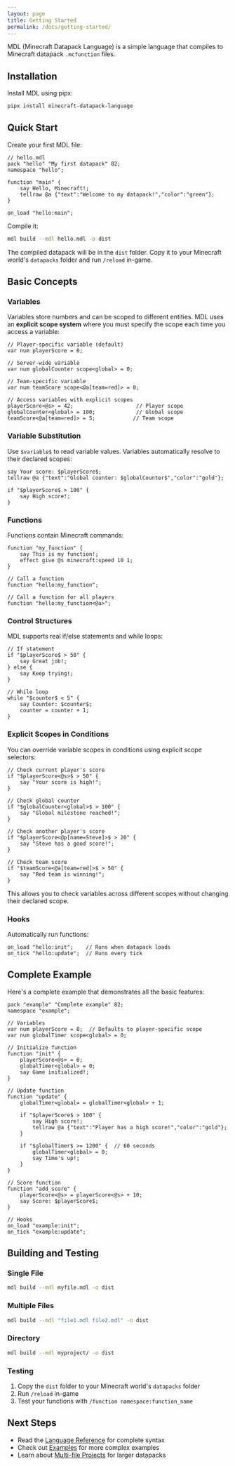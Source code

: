 ```yaml
---
layout: page
title: Getting Started
permalink: /docs/getting-started/
---
```


MDL (Minecraft Datapack Language) is a simple language that compiles to Minecraft datapack `.mcfunction` files.

## Installation

Install MDL using pipx:

```bash
pipx install minecraft-datapack-language
```

## Quick Start

Create your first MDL file:

```mdl
// hello.mdl
pack "hello" "My first datapack" 82;
namespace "hello";

function "main" {
    say Hello, Minecraft!;
    tellraw @a {"text":"Welcome to my datapack!","color":"green"};
}

on_load "hello:main";
```

Compile it:

```bash
mdl build --mdl hello.mdl -o dist
```

The compiled datapack will be in the `dist` folder. Copy it to your Minecraft world's `datapacks` folder and run `/reload` in-game.

## Basic Concepts

### Variables

Variables store numbers and can be scoped to different entities. MDL uses an **explicit scope system** where you must specify the scope each time you access a variable:

```mdl
// Player-specific variable (default)
var num playerScore = 0;

// Server-wide variable
var num globalCounter scope<global> = 0;

// Team-specific variable
var num teamScore scope<@a[team=red]> = 0;

// Access variables with explicit scopes
playerScore<@s> = 42;                    // Player scope
globalCounter<global> = 100;             // Global scope
teamScore<@a[team=red]> = 5;            // Team scope
```

### Variable Substitution

Use `$variable$` to read variable values. Variables automatically resolve to their declared scopes:

```mdl
say Your score: $playerScore$;
tellraw @a {"text":"Global counter: $globalCounter$","color":"gold"};

if "$playerScore$ > 100" {
    say High score!;
}
```

### Functions

Functions contain Minecraft commands:

```mdl
function "my_function" {
    say This is my function!;
    effect give @s minecraft:speed 10 1;
}

// Call a function
function "hello:my_function";

// Call a function for all players
function "hello:my_function<@a>";
```

### Control Structures

MDL supports real if/else statements and while loops:

```mdl
// If statement
if "$playerScore$ > 50" {
    say Great job!;
} else {
    say Keep trying!;
}

// While loop
while "$counter$ < 5" {
    say Counter: $counter$;
    counter = counter + 1;
}
```

### Explicit Scopes in Conditions

You can override variable scopes in conditions using explicit scope selectors:

```mdl
// Check current player's score
if "$playerScore<@s>$ > 50" {
    say "Your score is high!";
}

// Check global counter
if "$globalCounter<global>$ > 100" {
    say "Global milestone reached!";
}

// Check another player's score
if "$playerScore<@p[name=Steve]>$ > 20" {
    say "Steve has a good score!";
}

// Check team score
if "$teamScore<@a[team=red]>$ > 50" {
    say "Red team is winning!";
}
```

This allows you to check variables across different scopes without changing their declared scope.

### Hooks

Automatically run functions:

```mdl
on_load "hello:init";    // Runs when datapack loads
on_tick "hello:update";  // Runs every tick
```

## Complete Example

Here's a complete example that demonstrates all the basic features:

```mdl
pack "example" "Complete example" 82;
namespace "example";

// Variables
var num playerScore = 0;  // Defaults to player-specific scope
var num globalTimer scope<global> = 0;

// Initialize function
function "init" {
    playerScore<@s> = 0;
    globalTimer<global> = 0;
    say Game initialized!;
}

// Update function
function "update" {
    globalTimer<global> = globalTimer<global> + 1;
    
    if "$playerScore$ > 100" {
        say High score!;
        tellraw @a {"text":"Player has a high score!","color":"gold"};
    }
    
    if "$globalTimer$ >= 1200" {  // 60 seconds
        globalTimer<global> = 0;
        say Time's up!;
    }
}

// Score function
function "add_score" {
    playerScore<@s> = playerScore<@s> + 10;
    say Score: $playerScore$;
}

// Hooks
on_load "example:init";
on_tick "example:update";
```

## Building and Testing

### Single File
```bash
mdl build --mdl myfile.mdl -o dist
```

### Multiple Files
```bash
mdl build --mdl "file1.mdl file2.mdl" -o dist
```

### Directory
```bash
mdl build --mdl myproject/ -o dist
```

### Testing
1. Copy the `dist` folder to your Minecraft world's `datapacks` folder
2. Run `/reload` in-game
3. Test your functions with `/function namespace:function_name`

## Next Steps

- Read the [Language Reference](language-reference.md) for complete syntax
- Check out [Examples](examples.md) for more complex examples
- Learn about [Multi-file Projects](multi-file-projects.md) for larger datapacks